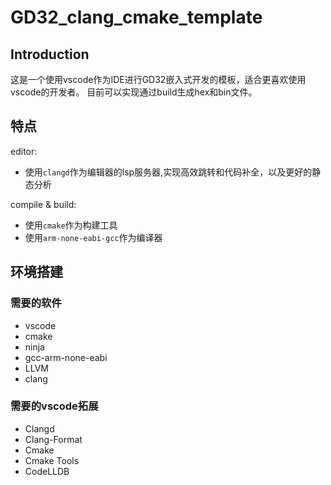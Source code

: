# GD32_clang_cmake_template

## Introduction

这是一个使用vscode作为IDE进行GD32嵌入式开发的模板，适合更喜欢使用vscode的开发者。
目前可以实现通过build生成hex和bin文件。

## 特点

editor:
- 使用`clangd`作为编辑器的lsp服务器,实现高效跳转和代码补全，以及更好的静态分析

compile & build:
- 使用`cmake`作为构建工具
- 使用`arm-none-eabi-gcc`作为编译器

## 环境搭建

### 需要的软件

- vscode
- cmake
- ninja
- gcc-arm-none-eabi
- LLVM
- clang

### 需要的vscode拓展

- Clangd
- Clang-Format
- Cmake
- Cmake Tools
- CodeLLDB